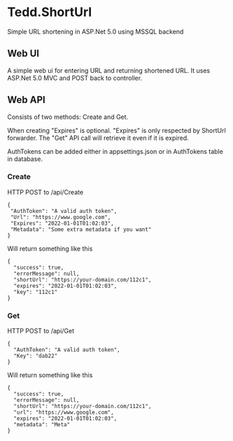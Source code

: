 # Tedd.ShortUrl
Simple URL shortening in ASP.Net 5.0 using MSSQL backend

## Web UI

A simple web ui for entering URL and returning shortened URL. It uses ASP.Net 5.0 MVC and POST back to controller.

## Web API

Consists of two methods: Create and Get.

When creating "Expires" is optional. "Expires" is only respected by ShortUrl forwarder. The "Get" API call will retrieve it even if it is expired.

AuthTokens can be added either in appsettings.json or in AuthTokens table in database.

### Create

HTTP POST to /api/Create

```
{
 "AuthToken": "A valid auth token",
 "Url": "https://www.google.com",
 "Expires": "2022-01-01T01:02:03",
 "Metadata": "Some extra metadata if you want"
}
```

Will return something like this

```
{
  "success": true,
  "errorMessage": null,
  "shortUrl": "https://your-domain.com/112c1",
  "expires": "2022-01-01T01:02:03",
  "key": "112c1"
}
```

### Get

HTTP POST to /api/Get

```
{
  "AuthToken": "A valid auth token",
  "Key": "dab22"
}
```

Will return something like this

```
{
  "success": true,
  "errorMessage": null,
  "shortUrl": "https://your-domain.com/112c1",
  "url": "https://www.google.com",
  "expires": "2022-01-01T01:02:03",
  "metadata": "Meta"
}
```

